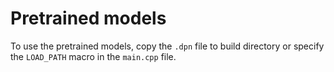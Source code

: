 # Pretrained models
To use the pretrained models, copy the ```.dpn``` file to build directory or specify the ```LOAD_PATH``` macro in the ```main.cpp``` file.
